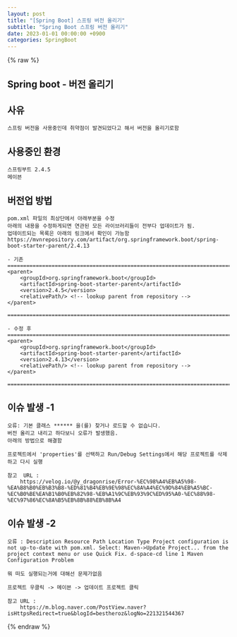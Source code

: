```yaml
---  
layout: post  
title: "[Spring Boot] 스프링 버전 올리기"  
subtitle: "Spring Boot 스프링 버전 올리기"  
date: 2023-01-01 00:00:00 +0900  
categories: SpringBoot  
---  
```

{% raw %}  
## Spring boot - 버전 올리기  
  
## 사유  
	스프링 버전을 사용중인데 취약점이 발견되었다고 해서 버전을 올리기로함  
  
## 사용중인 환경  
	스프링부트 2.4.5  
	메이븐  
  
## 버전업 방법  
  
	pom.xml 파일의 최상단에서 아래부분을 수정  
	아래의 내용을 수정하게되면 연관된 모든 라이브러리들이 전부다 업데이트가 됨.  
	업데이트되는 목록은 아래의 링크에서 확인이 가능함  
	https://mvnrepository.com/artifact/org.springframework.boot/spring-boot-starter-parent/2.4.13  
  
	- 기존  
	====================================================================================================  
    <parent>  
        <groupId>org.springframework.boot</groupId>  
        <artifactId>spring-boot-starter-parent</artifactId>  
        <version>2.4.5</version>  
        <relativePath/> <!-- lookup parent from repository -->  
    </parent>  
  
	====================================================================================================  
  
	- 수정 후  
	====================================================================================================  
    <parent>  
        <groupId>org.springframework.boot</groupId>  
        <artifactId>spring-boot-starter-parent</artifactId>  
        <version>2.4.13</version>  
        <relativePath/> <!-- lookup parent from repository -->  
    </parent>  
  
	====================================================================================================  
  
## 이슈 발생 -1  
	오류: 기본 클래스 ****** 을(를) 찾거나 로드할 수 없습니다.  
	버전 올리고 내리고 하다보니 오류가 발생했음.  
	아래의 방법으로 해결함  
  
	프로젝트에서 'properties'를 선택하고 Run/Debug Settings에서 해당 프로젝트를 삭제하고 다시 실행  
  
	참고  URL :  
		https://velog.io/@y_dragonrise/Error-%EC%98%A4%EB%A5%98-%EA%B8%B0%EB%B3%B8-%ED%81%B4%EB%9E%98%EC%8A%A4%EC%9D%84%EB%A5%BC-%EC%B0%BE%EA%B1%B0%EB%82%98-%EB%A1%9C%EB%93%9C%ED%95%A0-%EC%88%98-%EC%97%86%EC%8A%B5%EB%8B%88%EB%8B%A4  
  
## 이슈 발생 -2  
	오류 : Description Resource Path Location Type Project configuration is not up-to-date with pom.xml. Select: Maven->Update Project... from the project context menu or use Quick Fix. d-space-cd line 1 Maven Configuration Problem  
  
	뭐 떠도 실행되는거에 대해선 문제가없음  
  
	프로젝트 우클릭 -> 메이븐 -> 업데이트 프로젝트 클릭  
  
	참고 URL :  
		https://m.blog.naver.com/PostView.naver?isHttpsRedirect=true&blogId=bestheroz&logNo=221321544367  
{% endraw %}